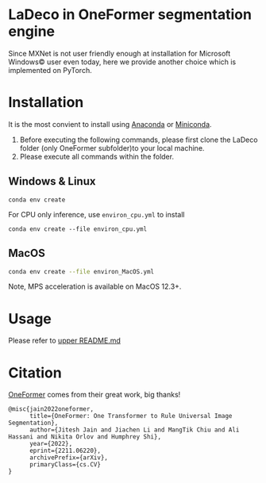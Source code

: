 # LaDeco in OneFormer segmentation engine

Since MXNet is not user friendly enough at installation for Microsoft Windows© user even today, here we provide another choice which is implemented on PyTorch.

# Installation

It is the most convient to install using [Anaconda][] or [Miniconda][].

1. Before executing the following commands, please first clone the LaDeco folder (only OneFormer subfolder)to your local machine.
2. Please execute all commands within the folder.

## Windows & Linux

```console
conda env create
```

For CPU only inference, use `environ_cpu.yml` to install
```console
conda env create --file environ_cpu.yml
```

## MacOS

```bash
conda env create --file environ_MacOS.yml
```

Note, MPS acceleration is available on MacOS 12.3+.


[Anaconda]: https://www.anaconda.com/download
[Miniconda]: https://docs.conda.io/projects/miniconda/en/latest/

# Usage

Please refer to [upper README.md](../README.md#Usage)


# Citation

[OneFormer](https://arxiv.org/abs/2211.06220) comes from their great work, big thanks!
```
@misc{jain2022oneformer,
      title={OneFormer: One Transformer to Rule Universal Image Segmentation}, 
      author={Jitesh Jain and Jiachen Li and MangTik Chiu and Ali Hassani and Nikita Orlov and Humphrey Shi},
      year={2022},
      eprint={2211.06220},
      archivePrefix={arXiv},
      primaryClass={cs.CV}
}
```

